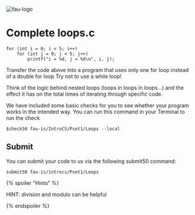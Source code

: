 ![fau-logo](https://introcs.is.rw.fau.de/img/logos/ReWi_logo.png)
# Complete loops.c

    for (int i = 0; i < 5; i++)
        for (int j = 0; j < 5; j++)
            printf("i = %d, j = %d\n", i, j);

Transfer the code above into a program that uses only one for loop instead of a double for loop
Try not to use a while loop!

Think of the logic behind nested loops (loops in loops in loops...) and the effect it has on the
total times of iterating through specific code.

We have included some basic checks for you to see whether your program works in the intended way.
You can run this command in your Terminal to run the check
~~~
$check50 fau-is/IntroCS/Pset1/Loops --local
~~~

## Submit

You can submit your code to us via the following submit50 command:

~~~
submit50 fau-is/introcs/Pset1/Loops
~~~


{% spoiler "Hints" %}

HINT: division and modulo can be helpful

{% endspoiler %}
